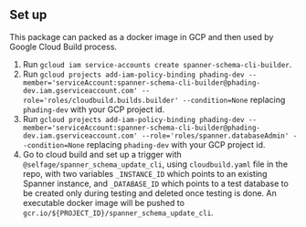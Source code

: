 ## Set up

This package can packed as a docker image in GCP and then used by Google Cloud Build process.

1. Run `gcloud iam service-accounts create spanner-schema-cli-builder`.
1. Run `gcloud projects add-iam-policy-binding phading-dev --member='serviceAccount:spanner-schema-cli-builder@phading-dev.iam.gserviceaccount.com' --role='roles/cloudbuild.builds.builder' --condition=None` replacing `phading-dev` with your GCP project id.
1. Run `gcloud projects add-iam-policy-binding phading-dev --member='serviceAccount:spanner-schema-cli-builder@phading-dev.iam.gserviceaccount.com' --role='roles/spanner.databaseAdmin' --condition=None` replacing `phading-dev` with your GCP project id.
1. Go to cloud build and set up a trigger with `@selfage/spanner_schema_update_cli`, using `cloudbuild.yaml` file in the repo, with two variables `_INSTANCE_ID` which points to an existing Spanner instance, and `_DATABASE_ID` which points to a test database to be created only during testing and deleted once testing is done. An executable docker image will be pushed to `gcr.io/${PROJECT_ID}/spanner_schema_update_cli`.
